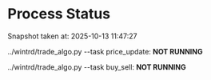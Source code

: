 # Process Status

Snapshot taken at: 2025-10-13 11:47:27

../wintrd/trade_algo.py --task price_update: **NOT RUNNING**

../wintrd/trade_algo.py --task buy_sell: **NOT RUNNING**


